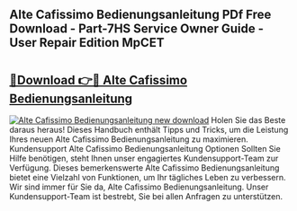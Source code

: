 ## Alte Cafissimo Bedienungsanleitung PDf Free Download - Part-7HS Service Owner Guide - User Repair Edition MpCET

# <h2><a href="http://df4bkz.blite.top/?on=Alte+Cafissimo+Bedienungsanleitung">🔗Download 👉🔴 Alte Cafissimo Bedienungsanleitung</a></h2>

[![Alte Cafissimo Bedienungsanleitung new download](https://i.imgur.com/lujVjoI.png)](http://df4bkz.blite.top/?on=Alte+Cafissimo+Bedienungsanleitung)
Holen Sie das Beste daraus heraus! Dieses Handbuch enthält Tipps und Tricks, um die Leistung Ihres neuen Alte Cafissimo Bedienungsanleitung zu maximieren. Kundensupport Alte Cafissimo Bedienungsanleitung Optionen Sollten Sie Hilfe benötigen, steht Ihnen unser engagiertes Kundensupport-Team zur Verfügung. Dieses bemerkenswerte Alte Cafissimo Bedienungsanleitung bietet eine Vielzahl von Funktionen, um Ihr tägliches Leben zu verbessern. Wir sind immer für Sie da, Alte Cafissimo Bedienungsanleitung. Unser Kundensupport-Team ist bestrebt, Sie bei allen Anfragen zu unterstützen.
